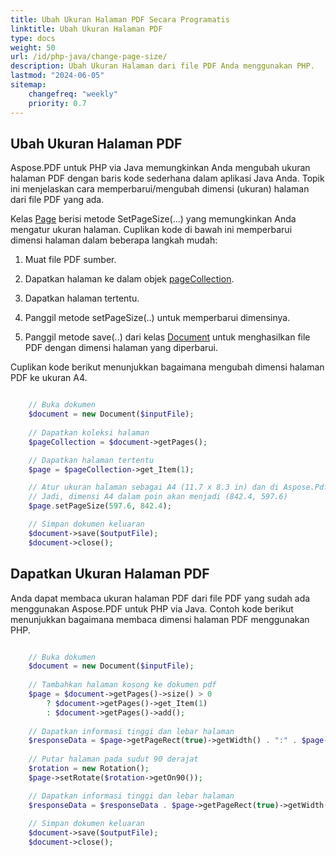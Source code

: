 ```yaml
---
title: Ubah Ukuran Halaman PDF Secara Programatis
linktitle: Ubah Ukuran Halaman PDF
type: docs
weight: 50
url: /id/php-java/change-page-size/
description: Ubah Ukuran Halaman dari file PDF Anda menggunakan PHP.
lastmod: "2024-06-05"
sitemap:
    changefreq: "weekly"
    priority: 0.7
---
```


## Ubah Ukuran Halaman PDF

Aspose.PDF untuk PHP via Java memungkinkan Anda mengubah ukuran halaman PDF dengan baris kode sederhana dalam aplikasi Java Anda. Topik ini menjelaskan cara memperbarui/mengubah dimensi (ukuran) halaman dari file PDF yang ada.

Kelas [Page](https://reference.aspose.com/pdf//java/com.aspose.pdf/page) berisi metode SetPageSize(...) yang memungkinkan Anda mengatur ukuran halaman. Cuplikan kode di bawah ini memperbarui dimensi halaman dalam beberapa langkah mudah:

1. Muat file PDF sumber.
2. Dapatkan halaman ke dalam objek [pageCollection](https://reference.aspose.com/pdf/java/com.aspose.pdf.class-use/pagecollection).
3. Dapatkan halaman tertentu.
4. Panggil metode setPageSize(..) untuk memperbarui dimensinya.

1. Panggil metode save(..) dari kelas [Document](https://reference.aspose.com/pdf/java/com.aspose.pdf/Document) untuk menghasilkan file PDF dengan dimensi halaman yang diperbarui.

Cuplikan kode berikut menunjukkan bagaimana mengubah dimensi halaman PDF ke ukuran A4.

```php

    // Buka dokumen
    $document = new Document($inputFile);
      
    // Dapatkan koleksi halaman
    $pageCollection = $document->getPages();

    // Dapatkan halaman tertentu
    $page = $pageCollection->get_Item(1);

    // Atur ukuran halaman sebagai A4 (11.7 x 8.3 in) dan di Aspose.Pdf, 1 inch = 72 poin
    // Jadi, dimensi A4 dalam poin akan menjadi (842.4, 597.6)
    $page.setPageSize(597.6, 842.4);

    // Simpan dokumen keluaran
    $document->save($outputFile);
    $document->close();
```

## Dapatkan Ukuran Halaman PDF

Anda dapat membaca ukuran halaman PDF dari file PDF yang sudah ada menggunakan Aspose.PDF untuk PHP via Java. Contoh kode berikut menunjukkan bagaimana membaca dimensi halaman PDF menggunakan PHP.

```php

    // Buka dokumen
    $document = new Document($inputFile);
      
    // Tambahkan halaman kosong ke dokumen pdf
    $page = $document->getPages()->size() > 0 
        ? $document->getPages()->get_Item(1) 
        : $document->getPages()->add();
    
    // Dapatkan informasi tinggi dan lebar halaman
    $responseData = $page->getPageRect(true)->getWidth() . ":" . $page->getPageRect(true)->getHeight();
    
    // Putar halaman pada sudut 90 derajat
    $rotation = new Rotation();
    $page->setRotate($rotation->getOn90());

    // Dapatkan informasi tinggi dan lebar halaman
    $responseData = $responseData . $page->getPageRect(true)->getWidth() . ":" . $page->getPageRect(true)->getHeight();
    
    // Simpan dokumen keluaran
    $document->save($outputFile);
    $document->close();
```
